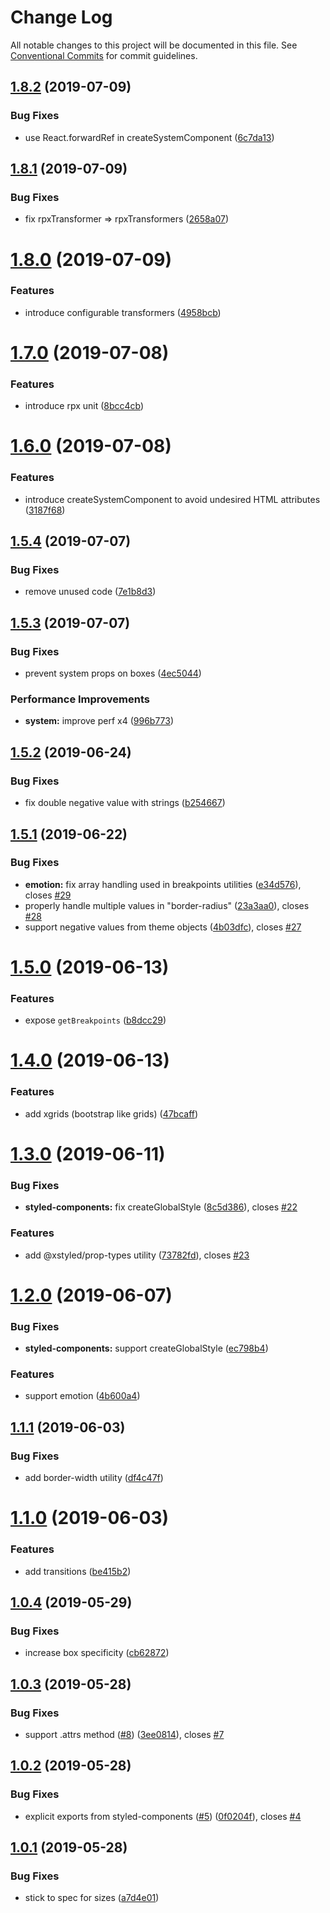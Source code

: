 # Change Log

All notable changes to this project will be documented in this file.
See [Conventional Commits](https://conventionalcommits.org) for commit guidelines.

## [1.8.2](https://github.com/smooth-code/xstyled/compare/v1.8.1...v1.8.2) (2019-07-09)


### Bug Fixes

* use React.forwardRef in createSystemComponent ([6c7da13](https://github.com/smooth-code/xstyled/commit/6c7da13))





## [1.8.1](https://github.com/smooth-code/xstyled/compare/v1.8.0...v1.8.1) (2019-07-09)


### Bug Fixes

* fix rpxTransformer => rpxTransformers ([2658a07](https://github.com/smooth-code/xstyled/commit/2658a07))





# [1.8.0](https://github.com/smooth-code/xstyled/compare/v1.7.0...v1.8.0) (2019-07-09)


### Features

* introduce configurable transformers ([4958bcb](https://github.com/smooth-code/xstyled/commit/4958bcb))





# [1.7.0](https://github.com/smooth-code/xstyled/compare/v1.6.0...v1.7.0) (2019-07-08)


### Features

* introduce rpx unit ([8bcc4cb](https://github.com/smooth-code/xstyled/commit/8bcc4cb))





# [1.6.0](https://github.com/smooth-code/xstyled/compare/v1.5.4...v1.6.0) (2019-07-08)


### Features

* introduce createSystemComponent to avoid undesired HTML attributes ([3187f68](https://github.com/smooth-code/xstyled/commit/3187f68))





## [1.5.4](https://github.com/smooth-code/xstyled/compare/v1.5.3...v1.5.4) (2019-07-07)


### Bug Fixes

* remove unused code ([7e1b8d3](https://github.com/smooth-code/xstyled/commit/7e1b8d3))





## [1.5.3](https://github.com/smooth-code/xstyled/compare/v1.5.2...v1.5.3) (2019-07-07)


### Bug Fixes

* prevent system props on boxes ([4ec5044](https://github.com/smooth-code/xstyled/commit/4ec5044))


### Performance Improvements

* **system:** improve perf x4 ([996b773](https://github.com/smooth-code/xstyled/commit/996b773))





## [1.5.2](https://github.com/smooth-code/xstyled/compare/v1.5.1...v1.5.2) (2019-06-24)


### Bug Fixes

* fix double negative value with strings ([b254667](https://github.com/smooth-code/xstyled/commit/b254667))





## [1.5.1](https://github.com/smooth-code/xstyled/compare/v1.5.0...v1.5.1) (2019-06-22)


### Bug Fixes

* **emotion:** fix array handling used in breakpoints utilities ([e34d576](https://github.com/smooth-code/xstyled/commit/e34d576)), closes [#29](https://github.com/smooth-code/xstyled/issues/29)
* properly handle multiple values in "border-radius" ([23a3aa0](https://github.com/smooth-code/xstyled/commit/23a3aa0)), closes [#28](https://github.com/smooth-code/xstyled/issues/28)
* support negative values from theme objects ([4b03dfc](https://github.com/smooth-code/xstyled/commit/4b03dfc)), closes [#27](https://github.com/smooth-code/xstyled/issues/27)





# [1.5.0](https://github.com/smooth-code/xstyled/compare/v1.4.0...v1.5.0) (2019-06-13)


### Features

* expose `getBreakpoints` ([b8dcc29](https://github.com/smooth-code/xstyled/commit/b8dcc29))





# [1.4.0](https://github.com/smooth-code/xstyled/compare/v1.3.0...v1.4.0) (2019-06-13)


### Features

* add xgrids (bootstrap like grids) ([47bcaff](https://github.com/smooth-code/xstyled/commit/47bcaff))





# [1.3.0](https://github.com/smooth-code/xstyled/compare/v1.2.0...v1.3.0) (2019-06-11)


### Bug Fixes

* **styled-components:** fix createGlobalStyle ([8c5d386](https://github.com/smooth-code/xstyled/commit/8c5d386)), closes [#22](https://github.com/smooth-code/xstyled/issues/22)


### Features

* add @xstyled/prop-types utility ([73782fd](https://github.com/smooth-code/xstyled/commit/73782fd)), closes [#23](https://github.com/smooth-code/xstyled/issues/23)





# [1.2.0](https://github.com/smooth-code/xstyled/compare/v1.1.1...v1.2.0) (2019-06-07)


### Bug Fixes

* **styled-components:** support createGlobalStyle ([ec798b4](https://github.com/smooth-code/xstyled/commit/ec798b4))


### Features

* support emotion ([4b600a4](https://github.com/smooth-code/xstyled/commit/4b600a4))





## [1.1.1](https://github.com/smooth-code/xstyled/compare/v1.1.0...v1.1.1) (2019-06-03)


### Bug Fixes

* add border-width utility ([df4c47f](https://github.com/smooth-code/xstyled/commit/df4c47f))





# [1.1.0](https://github.com/smooth-code/xstyled/compare/v1.0.4...v1.1.0) (2019-06-03)


### Features

* add transitions ([be415b2](https://github.com/smooth-code/xstyled/commit/be415b2))





## [1.0.4](https://github.com/smooth-code/xstyled/compare/v1.0.3...v1.0.4) (2019-05-29)


### Bug Fixes

* increase box specificity ([cb62872](https://github.com/smooth-code/xstyled/commit/cb62872))





## [1.0.3](https://github.com/smooth-code/xstyled/compare/v1.0.2...v1.0.3) (2019-05-28)


### Bug Fixes

* support .attrs method ([#8](https://github.com/smooth-code/xstyled/issues/8)) ([3ee0814](https://github.com/smooth-code/xstyled/commit/3ee0814)), closes [#7](https://github.com/smooth-code/xstyled/issues/7)





## [1.0.2](https://github.com/smooth-code/xstyled/compare/v1.0.1...v1.0.2) (2019-05-28)


### Bug Fixes

* explicit exports from styled-components ([#5](https://github.com/smooth-code/xstyled/issues/5)) ([0f0204f](https://github.com/smooth-code/xstyled/commit/0f0204f)), closes [#4](https://github.com/smooth-code/xstyled/issues/4)





## [1.0.1](https://github.com/smooth-code/xstyled/compare/v1.0.0...v1.0.1) (2019-05-28)


### Bug Fixes

* stick to spec for sizes ([a7d4e01](https://github.com/smooth-code/xstyled/commit/a7d4e01))

